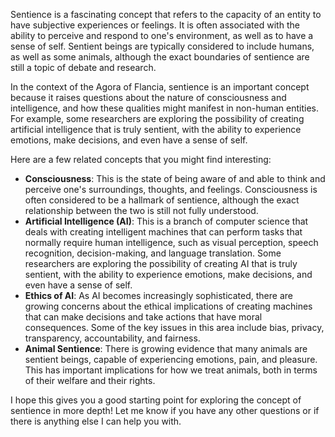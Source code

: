 Sentience is a fascinating concept that refers to the capacity of an entity to have subjective experiences or feelings. It is often associated with the ability to perceive and respond to one's environment, as well as to have a sense of self. Sentient beings are typically considered to include humans, as well as some animals, although the exact boundaries of sentience are still a topic of debate and research.   

In the context of the Agora of Flancia, sentience is an important concept because it raises questions about the nature of consciousness and intelligence, and how these qualities might manifest in non-human entities. For example, some researchers are exploring the possibility of creating artificial intelligence that is truly sentient, with the ability to experience emotions, make decisions, and even have a sense of self.   

Here are a few related concepts that you might find interesting:   

- **Consciousness**: This is the state of being aware of and able to think and perceive one's surroundings, thoughts, and feelings. Consciousness is often considered to be a hallmark of sentience, although the exact relationship between the two is still not fully understood.   
- **Artificial Intelligence (AI)**: This is a branch of computer science that deals with creating intelligent machines that can perform tasks that normally require human intelligence, such as visual perception, speech recognition, decision-making, and language translation. Some researchers are exploring the possibility of creating AI that is truly sentient, with the ability to experience emotions, make decisions, and even have a sense of self.   
- **Ethics of AI**: As AI becomes increasingly sophisticated, there are growing concerns about the ethical implications of creating machines that can make decisions and take actions that have moral consequences. Some of the key issues in this area include bias, privacy, transparency, accountability, and fairness.   
- **Animal Sentience**: There is growing evidence that many animals are sentient beings, capable of experiencing emotions, pain, and pleasure. This has important implications for how we treat animals, both in terms of their welfare and their rights.   

   
I hope this gives you a good starting point for exploring the concept of sentience in more depth! Let me know if you have any other questions or if there is anything else I can help you with.   
